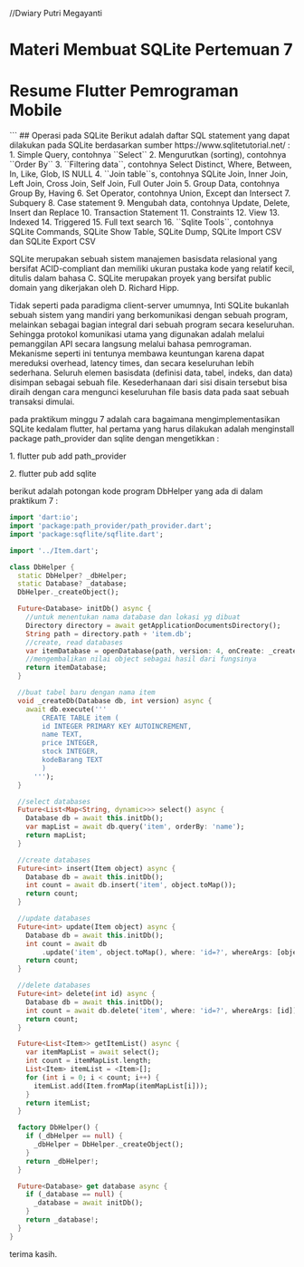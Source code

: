 //Dwiary Putri Megayanti
# Materi Membuat SQLite Pertemuan 7 
<h1>Resume Flutter Pemrograman Mobile</h1>
```
## Operasi pada SQLite
Berikut adalah daftar SQL statement yang dapat dilakukan pada SQLite berdasarkan sumber https://www.sqlitetutorial.net/ :
1. Simple Query, contohnya ``Select``
2. Mengurutkan (sorting), contohnya ``Order By``
3. ``Filtering data``, contohnya Select Distinct, Where, Between, In, Like, Glob, IS NULL
4. ``Join table``s, contohnya SQLite Join, Inner Join, Left Join, Cross Join, Self Join, Full Outer
Join
5. Group Data, contohnya Group By, Having
6. Set Operator, contohnya Union, Except dan Intersect
7. Subquery
8. Case statement
9. Mengubah data, contohnya Update, Delete, Insert dan Replace
10. Transaction Statement
11. Constraints
12. View
13. Indexed
14. Triggered
15. Full text search
16. ``Sqlite Tools``, contohnya SQLite Commands, SQLite Show Table, SQLite Dump, SQLite Import CSV dan SQLite Export CSV
<br>

<p> SQLite merupakan sebuah sistem manajemen basisdata relasional yang bersifat ACID-compliant dan memiliki ukuran pustaka kode yang relatif kecil, ditulis dalam bahasa C. SQLite merupakan proyek yang bersifat public domain yang dikerjakan oleh D. Richard Hipp.

Tidak seperti pada paradigma client-server umumnya, Inti SQLite bukanlah sebuah sistem yang mandiri yang berkomunikasi dengan sebuah program, melainkan sebagai bagian integral dari sebuah program secara keseluruhan. Sehingga protokol komunikasi utama yang digunakan adalah melalui pemanggilan API secara langsung melalui bahasa pemrograman. Mekanisme seperti ini tentunya membawa keuntungan karena dapat mereduksi overhead, latency times, dan secara keseluruhan lebih sederhana. Seluruh elemen basisdata (definisi data, tabel, indeks, dan data) disimpan sebagai sebuah file. Kesederhanaan dari sisi disain tersebut bisa diraih dengan cara mengunci keseluruhan file basis data pada saat sebuah transaksi dimulai.</p> 

<p> pada praktikum minggu 7 adalah cara bagaimana mengimplementasikan SQLite kedalam flutter, hal pertama yang harus dilakukan adalah menginstall package path_provider dan sqlite dengan mengetikkan :</p>

<p>1. flutter pub add path_provider </p>
<p> 2. flutter pub add sqlite </p>

<p> berikut adalah potongan kode program DbHelper yang ada di dalam praktikum 7 : </p>

``` dart
import 'dart:io';
import 'package:path_provider/path_provider.dart';
import 'package:sqflite/sqflite.dart';

import '../Item.dart';

class DbHelper {
  static DbHelper? _dbHelper;
  static Database? _database;
  DbHelper._createObject();

  Future<Database> initDb() async {
    //untuk menentukan nama database dan lokasi yg dibuat
    Directory directory = await getApplicationDocumentsDirectory();
    String path = directory.path + 'item.db';
    //create, read databases
    var itemDatabase = openDatabase(path, version: 4, onCreate: _createDb);
    //mengembalikan nilai object sebagai hasil dari fungsinya
    return itemDatabase;
  }

  //buat tabel baru dengan nama item
  void _createDb(Database db, int version) async {
    await db.execute('''
        CREATE TABLE item (
        id INTEGER PRIMARY KEY AUTOINCREMENT,
        name TEXT,
        price INTEGER,
        stock INTEGER,
        kodeBarang TEXT
        )
      ''');
  }

  //select databases
  Future<List<Map<String, dynamic>>> select() async {
    Database db = await this.initDb();
    var mapList = await db.query('item', orderBy: 'name');
    return mapList;
  }

  //create databases
  Future<int> insert(Item object) async {
    Database db = await this.initDb();
    int count = await db.insert('item', object.toMap());
    return count;
  }

  //update databases
  Future<int> update(Item object) async {
    Database db = await this.initDb();
    int count = await db
        .update('item', object.toMap(), where: 'id=?', whereArgs: [object.id]);
    return count;
  }

  //delete databases
  Future<int> delete(int id) async {
    Database db = await this.initDb();
    int count = await db.delete('item', where: 'id=?', whereArgs: [id]);
    return count;
  }

  Future<List<Item>> getItemList() async {
    var itemMapList = await select();
    int count = itemMapList.length;
    List<Item> itemList = <Item>[];
    for (int i = 0; i < count; i++) {
      itemList.add(Item.fromMap(itemMapList[i]));
    }
    return itemList;
  }

  factory DbHelper() {
    if (_dbHelper == null) {
      _dbHelper = DbHelper._createObject();
    }
    return _dbHelper!;
  }

  Future<Database> get database async {
    if (_database == null) {
      _database = await initDb();
    }
    return _database!;
  }
}

```
terima kasih.
